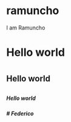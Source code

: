 # ramuncho
I am Ramuncho
<h1> Hello world <h1/>
<h2> Hello world <h2/>                       
<h5> Hello world <h5/>       
# Federico
  
